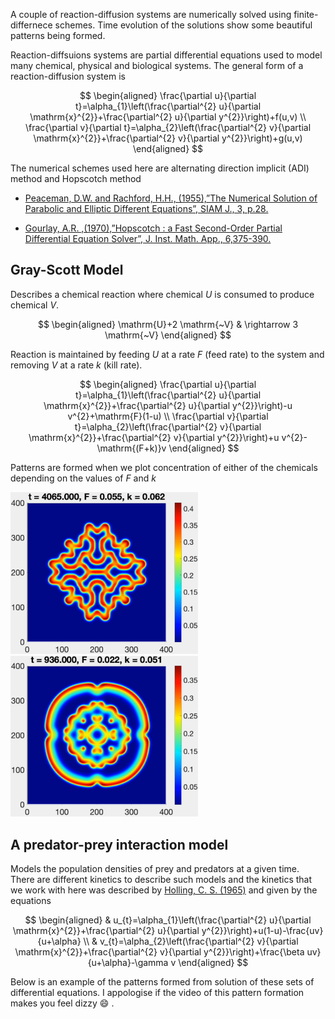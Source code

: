 A couple of reaction-diffusion systems are numerically solved using finite-differnece schemes. Time evolution of the solutions show some beautiful patterns being formed.

Reaction-diffsuions systems are partial differential equations used to model many chemical, physical and biological systems. The general form of a reaction-diffusion system is 

$$
\begin{aligned}
\frac{\partial u}{\partial t}=\alpha_{1}\left(\frac{\partial^{2} u}{\partial \mathrm{x}^{2}}+\frac{\partial^{2} u}{\partial y^{2}}\right)+f(u,v) \\
\frac{\partial v}{\partial t}=\alpha_{2}\left(\frac{\partial^{2} v}{\partial \mathrm{x}^{2}}+\frac{\partial^{2} v}{\partial y^{2}}\right)+g(u,v)
\end{aligned}
$$

The numerical schemes used here are alternating direction implicit (ADI) method and Hopscotch method

* [Peaceman, D.W. and Rachford, H.H., (1955),”The Numerical Solution of Parabolic and Elliptic Different Equations”, SIAM J., 3, p.28.](https://www.jstor.org/stable/pdf/2098834.pdf?casa_token=OoHYC6dCykgAAAAA:ph1E8fPus7BCsyhC3f4jfLymE-LABY-pGYPkm2AYxPEN4tZRJ4uyBCBJLVqIA7EEwSG40U2UFnDZfu3bxVfRmp_5PbkZhIpuryggGvHlK-brRUrgrEs)

* [Gourlay, A.R. ,(1970),”Hopscotch : a Fast Second-Order Partial Differential Equation Solver”, J. Inst. Math. App., 6,375-390.](https://academic.oup.com/imamat/article-abstract/6/4/375/681092?redirectedFrom=PDF&casa_token=MAVtwLmlXh8AAAAA:_63sDpPCAZ7rYzR0nNxmUEaQ_6jW0yFNJ8wZOYS417TMGMjF_YhPI4X-6s3BZ3CbjcWWodgYst3Yxw)

## Gray-Scott Model

Describes a chemical reaction where chemical *U* is consumed to produce chemical *V*.

$$
\begin{aligned}
\mathrm{U}+2 \mathrm{~V} & \rightarrow 3 \mathrm{~V}
\end{aligned}
$$

Reaction is maintained by feeding *U* at a rate *F* (feed rate) to the system and removing *V* at a rate *k* (kill rate).

$$
\begin{aligned}
\frac{\partial u}{\partial t}=\alpha_{1}\left(\frac{\partial^{2} u}{\partial \mathrm{x}^{2}}+\frac{\partial^{2} u}{\partial y^{2}}\right)-u v^{2}+\mathrm{F}(1-u) \\
\frac{\partial v}{\partial t}=\alpha_{2}\left(\frac{\partial^{2} v}{\partial \mathrm{x}^{2}}+\frac{\partial^{2} v}{\partial y^{2}}\right)+u v^{2}-\mathrm{(F+k)}v
\end{aligned}
$$

Patterns are formed when we plot concentration of either of the chemicals depending on the values of *F* and *k*

<p float="left">
  <img src="/images/F=0.055,k=0.062.png" width="300">     &nbsp; &nbsp; &nbsp;
  <img src="/images/F=0.22,k=0.051.png" width="300">
</p>

## A predator-prey interaction model

Models the population densities of prey and predators at a given time. There are different kinetics to describe such models and the kinetics that we work with here was described by [Holling, C. S. (1965)](https://www.cambridge.org/core/journals/memoirs-of-the-entomological-society-of-canada/article/abs/functional-response-of-predators-to-prey-density-and-its-role-in-mimicry-and-population-regulation/3877F76ECB6B1A8E8BF3D8A01FD23AB9) and given by the equations

$$
\begin{aligned}
& u_{t}=\alpha_{1}\left(\frac{\partial^{2} u}{\partial \mathrm{x}^{2}}+\frac{\partial^{2} u}{\partial y^{2}}\right)+u(1-u)-\frac{uv}{u+\alpha} \\
& v_{t}=\alpha_{2}\left(\frac{\partial^{2} v}{\partial \mathrm{x}^{2}}+\frac{\partial^{2} v}{\partial y^{2}}\right)+\frac{\beta uv}{u+\alpha}-\gamma v
\end{aligned}
$$

Below is an example of the patterns formed from solution of these sets of differential equations. I appologise if the video of this pattern formation makes you feel dizzy :smile: .


